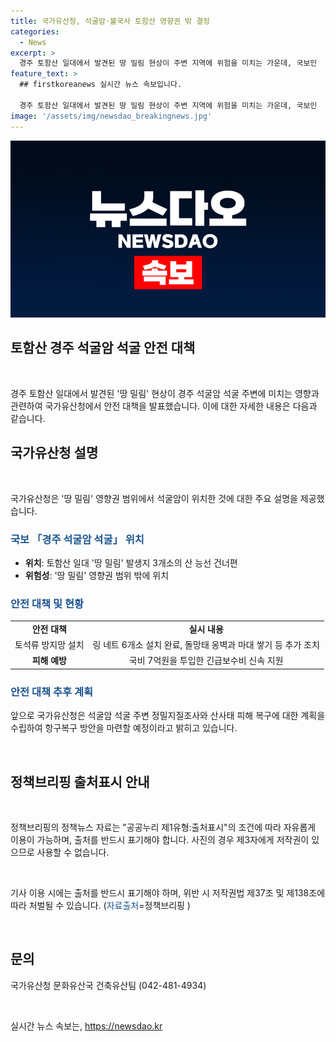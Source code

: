 ```yaml
---
title: 국가유산청, 석굴암·불국사 토함산 영향권 밖 결정
categories:
  - News
excerpt: >
  경주 토함산 일대에서 발견된 땅 밀림 현상이 주변 지역에 위험을 미치는 가운데, 국보인 「경주 석굴암 석굴」은 해당 영향권 범위를 벗어난 곳에 위치해 있음. 국가유산청은 이미 석굴암의 산사태 피해 예방을 위한 긴급조치를 완료했으며, 앞으로도 정밀지질조사와 피해 복구를 위한 계획을 수립하여 문화유산 보전에 최선을 다할 예정이라고 밝혔다. (150자)
feature_text: >
  ## firstkoreanews 실시간 뉴스 속보입니다.

  경주 토함산 일대에서 발견된 땅 밀림 현상이 주변 지역에 위험을 미치는 가운데, 국보인 「경주 석굴암 석굴」은 해당 영향권 범위를 벗어난 곳에 위치해 있음. 국가유산청은 이미 석굴암의 산사태 피해 예방을 위한 긴급조치를 완료했으며, 앞으로도 정밀지질조사와 피해 복구를 위한 계획을 수립하여 문화유산 보전에 최선을 다할 예정이라고 밝혔다. (150자)
image: '/assets/img/newsdao_breakingnews.jpg'
---
```


<p><img src="/assets/img/newsdao_breakingnews.jpg" alt="firstkoreanews 속보" /></p>

<h2 data-ke-size="size26">토함산 경주 석굴암 석굴 안전 대책</h2>

<p data-ke-size="size16">&nbsp;</p>

<p data-ke-size="size16">경주 토함산 일대에서 발견된 '땅 밀림' 현상이 경주 석굴암 석굴 주변에 미치는 영향과 관련하여 국가유산청에서 안전 대책을 발표했습니다. 이에 대한 자세한 내용은 다음과 같습니다.</p>

<h2 data-ke-size="size24">국가유산청 설명</h2>

<p data-ke-size="size16">&nbsp;</p>

<p data-ke-size="size16">국가유산청은 '땅 밀림' 영향권 범위에서 석굴암이 위치한 것에 대한 주요 설명을 제공했습니다. </p>

<h3><b><span style="color: #1a5490;">국보 「경주 석굴암 석굴」 위치</span></b></h3>

<ul>
<li><b>위치</b>: 토함산 일대 '땅 밀림' 발생지 3개소의 산 능선 건너편</li>
<li><b>위험성</b>: '땅 밀림' 영향권 범위 밖에 위치</li>
</ul>

<h3><b><span style="color: #1a5490;">안전 대책 및 현황</span></b></h3>

<table>
    <tr>
        <td style="text-align: center; height: 17px;"><b>안전 대책</b></td>
        <td style="text-align: center; height: 17px;"><b>실시 내용</b></td>
    </tr>
    <tr>
        <td style="text-align: center; height: 17px;">토석류 방지망 설치</td>
        <td style="text-align: center; height: 17px;">링 네트 6개소 설치 완료, 돌망태 옹벽과 마대 쌓기 등 추가 조치</td>
    </tr>
    <tr>
        <td style="text-align: center; height: 17px;"><b>피해 예방</b></td>
        <td style="text-align: center; height: 17px;">국비 7억원을 투입한 긴급보수비 신속 지원</td>
    </tr>
</table>

<h3><b><span style="color: #1a5490;">안전 대책 추후 계획</span></b></h3>

<p data-ke-size="size16">앞으로 국가유산청은 석굴암 석굴 주변 정밀지질조사와 산사태 피해 복구에 대한 계획을 수립하여 항구복구 방안을 마련할 예정이라고 밝히고 있습니다.</p>

<p data-ke-size="size16">&nbsp;</p>

<h2 data-ke-size="size24">정책브리핑 출처표시 안내</h2>

<p data-ke-size="size16">&nbsp;</p>

<p data-ke-size="size16">정책브리핑의 정책뉴스 자료는 "공공누리 제1유형:출처표시"의 조건에 따라 자유롭게 이용이 가능하며, 출처를 반드시 표기해야 합니다. 사진의 경우 제3자에게 저작권이 있으므로 사용할 수 없습니다. </p>

<p data-ke-size="size16">&nbsp;</p>

<p data-ke-size="size16">기사 이용 시에는 출처를 반드시 표기해야 하며, 위반 시 저작권법 제37조 및 제138조에 따라 처벌될 수 있습니다. (<span style="color: #1a5490;">자료출처</span>=정책브리핑 )</p>

<p data-ke-size="size16">&nbsp;</p>

<h2 data-ke-size="size24">문의</h2>

<p data-ke-size="size16">국가유산청 문화유산국 건축유산팀 (042-481-4934)</p>

<p data-ke-size="size16">&nbsp;</p>
실시간 뉴스 속보는, <a href="https://newsdao.kr" rel="dofollow">https://newsdao.kr</a>


